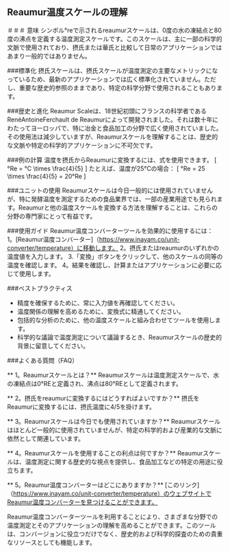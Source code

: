 ## Reaumur温度スケールの理解

＃＃＃ 意味
シンボル°reで示されるreaumurスケールは、0度の水の凍結点と80度の沸点を定義する温度測定スケールです。このスケールは、主に一部の科学的文脈で使用されており、摂氏または華氏と比較して日常のアプリケーションではあまり一般的ではありません。

###標準化
摂氏スケールは、摂氏スケールが温度測定の主要なメトリックになっているため、最新のアプリケーションでは広く標準化されていません。ただし、重要な歴史的参照のままであり、特定の科学分野で使用されることもあります。

###歴史と進化
Reaumur Scaleは、18世紀初頭にフランスの科学者であるRenéAntoineFerchault de Reaumurによって開発されました。それは数十年にわたってヨーロッパで、特に冶金と食品加工の分野で広く使用されていました。その使用法は減少していますが、Reaumurスケールを理解することは、歴史的な文脈や特定の科学的アプリケーションに不可欠です。

###例の計算
温度を摂氏からReaumurに変換するには、式を使用できます。
\[ °Re = °C \times \frac{4}{5} \]
たとえば、温度が25°Cの場合：
\[ °Re = 25 \times \frac{4}{5} = 20°Re \]

###ユニットの使用
Reaumurスケールは今日一般的には使用されていませんが、特に発酵温度を測定するための食品業界では、一部の産業用途でも見られます。Reaumurと他の温度スケールを変換する方法を理解することは、これらの分野の専門家にとって有益です。

###使用ガイド
Reaumur温度コンバーターツールを効果的に使用するには：
1。[Reaumur温度コンバーター]（https://www.inayam.co/unit-converter/temperature）に移動します。
2。摂氏またはreaumurのいずれかの温度値を入力します。
3.「変換」ボタンをクリックして、他のスケールの同等の温度を確認します。
4。結果を確認し、計算またはアプリケーションに必要に応じて使用します。

###ベストプラクティス
- 精度を確保するために、常に入力値を再確認してください。
- 温度関係の理解を高めるために、変換式に精通してください。
- 包括的な分析のために、他の温度スケールと組み合わせてツールを使用します。
- 科学的な議論で温度測定について議論するとき、Reaumurスケールの歴史的背景に留意してください。

###よくある質問（FAQ）

** 1。Reaumurスケールとは？**
Reaumurスケールは温度測定スケールで、水の凍結点は0°REと定義され、沸点は80°REとして定義されます。

** 2。摂氏をreaumurに変換するにはどうすればよいですか？**
摂氏をReaumurに変換するには、摂氏温度に4/5を掛けます。

** 3。Reaumurスケールは今日でも使用されていますか？**
Reaumurスケールはほとんど一般的に使用されていませんが、特定の科学的および産業的な文脈に依然として関連しています。

** 4。Reaumurスケールを使用することの利点は何ですか？**
Reaumurスケールは、温度測定に関する歴史的な視点を提供し、食品加工などの特定の用途に役立ちます。

** 5。Reaumur温度コンバーターはどこにありますか？**
[このリンク]（https://www.inayam.co/unit-converter/temperature）のウェブサイトでReaumur温度コンバーターを見つけることができます。

Reaumur温度コンバーターツールを利用することにより、さまざまな分野での温度測定とそのアプリケーションの理解を高めることができます。このツールは、コンバージョンに役立つだけでなく、歴史的および科学的探査のための貴重なリソースとしても機能します。